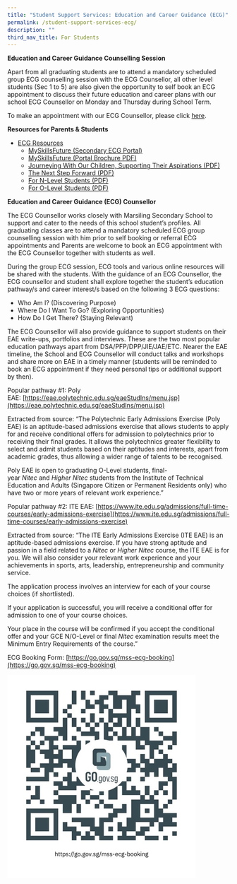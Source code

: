 ```yaml
---
title: "Student Support Services: Education and Career Guidance (ECG)"
permalink: /student-support-services-ecg/
description: ""
third_nav_title: For Students
---
```

**Education and Career Guidance Counselling Session**

Apart from all graduating students are to attend a mandatory scheduled group ECG counselling session with the ECG Counsellor, all other level students (Sec 1 to 5) are also given the opportunity to self book an ECG appointment to discuss their future education and career plans with our school ECG Counsellor on Monday and Thursday during School Term.

To make an appointment with our ECG Counsellor, please click [here](https://go.gov.sg/mss-ecg-booking).

**Resources for Parents & Students**

*   [ECG Resources](https://www.myskillsfuture.gov.sg/content/student/en/secondary/help/ecg-resources.html)
    *   [MySkillsFuture (Secondary ECG Portal)](https://www.myskillsfuture.gov.sg/content/student/en/secondary.html)
    *   [MySkillsFuture (Portal Brochure PDF)](https://www.myskillsfuture.gov.sg/content/dam/Article/MySkillsFuture%20Student%20Portal_Brochure_Digital.pdf)
    *   [Journeying With Our Children, Supporting Their Aspirations (PDF)](https://www.myskillsfuture.gov.sg/content/dam/Article/12806_MOE_Parent%20Guide%202021.pdf)
    *   [The Next Step Forward (PDF)](https://www.myskillsfuture.gov.sg/content/dam/Article/MOE_The_Next_Step_Forward.pdf)
    *   [For N-Level Students (PDF)](https://www.myskillsfuture.gov.sg/content/dam/student/userguide/2022Whats%20Next%20N%20Level.pdf)
    *   [For O-Level Students (PDF)](https://www.myskillsfuture.gov.sg/content/dam/student/userguide/2022Whats%20Next%20O%20Level.pdf)

**Education and Career Guidance (ECG) Counsellor**

The ECG Counsellor works closely with Marsiling Secondary School to support and cater to the needs of this school student’s profiles. All graduating classes are to attend a mandatory scheduled ECG group counselling session with him prior to self booking or referral ECG appointments and Parents are welcome to book an ECG appointment with the ECG Counsellor together with students as well.

During the group ECG session, ECG tools and various online resources will be shared with the students. With the guidance of an ECG Counsellor, the ECG counsellor and student shall explore together the student’s education pathway/s and career interest/s based on the following 3 ECG questions: 

*   Who Am I? (Discovering Purpose)
*   Where Do I Want To Go? (Exploring Opportunities)
*   How Do I Get There? (Staying Relevant)

The ECG Counsellor will also provide guidance to support students on their EAE write-ups, portfolios and interviews. These are the two most popular education pathways apart from DSA/PFP/DPP/JIE/JAE/ETC. Nearer the EAE timeline, the School and ECG Counsellor will conduct talks and workshops and share more on EAE in a timely manner (students will be reminded to book an ECG appointment if they need personal tips or additional support by then). 

Popular pathway #1: Poly EAE: [https://eae.polytechnic.edu.sg/eaeStudIns/menu.jsp](https://eae.polytechnic.edu.sg/eaeStudIns/menu.jsp)

Extracted from source: “The Polytechnic Early Admissions Exercise (Poly EAE) is an aptitude-based admissions exercise that allows students to apply for and receive conditional offers for admission to polytechnics prior to receiving their final grades. It allows the polytechnics greater flexibility to select and admit students based on their aptitudes and interests, apart from academic grades, thus allowing a wider range of talents to be recognised.

Poly EAE is open to graduating O-Level students, final-year _Nitec_ and _Higher Nitec_ students from the Institute of Technical Education and Adults (Singapore Citizen or Permanent Residents only) who have two or more years of relevant work experience.”

Popular pathway #2: ITE EAE: [https://www.ite.edu.sg/admissions/full-time-courses/early-admissions-exercise](https://www.ite.edu.sg/admissions/full-time-courses/early-admissions-exercise)

Extracted from source: “The ITE Early Admissions Exercise (ITE EAE) is an aptitude-based admissions exercise. If you have strong aptitude and passion in a field related to a _Nitec_ or _Higher Nitec_ course, the ITE EAE is for you. We will also consider your relevant work experience and your achievements in sports, arts, leadership, entrepreneurship and community service.

The application process involves an interview for each of your course choices (if shortlisted).

If your application is successful, you will receive a conditional offer for admission to one of your course choices.

Your place in the course will be confirmed if you accept the conditional offer and your GCE N/O-Level or final _Nitec_ examination results meet the Minimum Entry Requirements of the course.”

ECG Booking Form: [https://go.gov.sg/mss-ecg-booking](https://go.gov.sg/mss-ecg-booking)

![](/images/Student%20Support%20Services/ECG%20Booking%20Form.jpg)